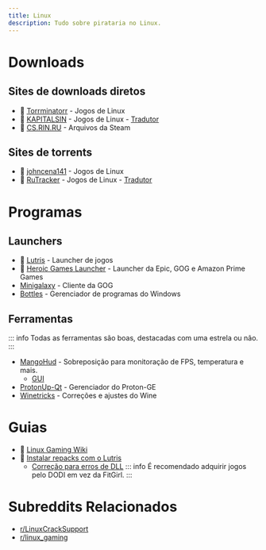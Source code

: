 ```yaml
---
title: Linux
description: Tudo sobre pirataria no Linux.
---
```


# Downloads

## Sites de downloads diretos

- 🌟
  [Torrminatorr](https://forum.torrminatorr.com/viewforum.php?f=26&sid=73aa6976e6987fec6b1f09717cbe6c59) -
  Jogos de Linux
- 🌟 [KAPITALSIN](https://kapitalsin.com/forum) - Jogos de Linux - [Tradutor](useful.md#translator)
- 🌟 [CS.RIN.RU](https://cs.rin.ru/forum) - Arquivos da Steam

## Sites de torrents

- 🌟 [johncena141](https://1337x.to/user/johncena141/) - Jogos de Linux
- 🌟 [RuTracker](https://rutracker.org/forum/viewforum.php?f=899) - Jogos de Linux -
  [Tradutor](useful.md#translator)

# Programas

## Launchers

- 🌟 [Lutris](https://lutris.net) - Launcher de jogos
- 🌟 [Heroic Games Launcher](https://heroicgameslauncher.com) - Launcher da Epic, GOG e Amazon Prime
  Games
- [Minigalaxy](https://sharkwouter.github.io/minigalaxy) - Cliente da GOG
- [Bottles](https://usebottles.com) - Gerenciador de programas do Windows

## Ferramentas

::: info Todas as ferramentas são boas, destacadas com uma estrela ou não. :::

- [MangoHud](https://github.com/flightlessmango/MangoHud) - Sobreposição para monitoração de FPS,
  temperatura e mais.
  - [GUI](https://github.com/benjamimgois/goverlay)
- [ProtonUp-Qt](https://github.com/DavidoTek/ProtonUp-Qt) - Gerenciador do Proton-GE
- [Winetricks](https://github.com/Winetricks/winetricks) - Correções e ajustes do Wine

# Guias

- 🌟 [Linux Gaming Wiki](https://linux-gaming.kwindu.eu/index.php)
- 🌟
  [Instalar repacks com o Lutris](https://www.reddit.com/r/LinuxCrackSupport/comments/yqfirv/how_to_install_fitgirl_or_dodi_windows_repacks_in)
  - [Correção para erros de DLL](https://reddit.com/r/LinuxCrackSupport/comments/tirarp/psa_when_installing_repacks_with_custom_wine)
    ::: info É recomendado adquirir jogos pelo DODI em vez da FitGirl. :::

# Subreddits Relacionados

- [r/LinuxCrackSupport](https://www.reddit.com/r/LinuxCrackSupport)
- [r/linux_gaming](https://www.reddit.com/r/linux_gaming)
